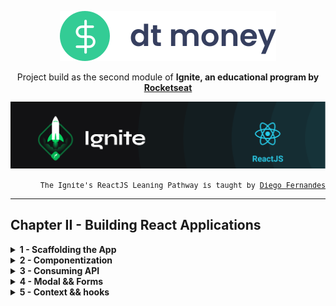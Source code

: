 <p align="center">
    <img src="./public/logo.svg">
</p>
<p align="center">
Project build as the second module of <strong>Ignite, an educational program by <a href="rocketseat.com.br/" target="_blank">Rocketseat</strong></a>
</p>
<p align="center">
  <img alt="Ignite logo" title="Ignite" src="public/ignite-header-react.png" />
</p>
<p align="right">
<small style="font-family:monospace;">
The Ignite's ReactJS Leaning Pathway is taught by <a href="https://www.linkedin.com/in/diego-schell-fernandes" target="_blank">Diego Fernandes</a>
</small>
</p>
<hr>

## Chapter II - Building React Applications

<details>
     <summary>
        <strong>1 - Scaffolding the App</strong>
     </summary>
    <ol style="list-style:none">
        <li>☑️ Introduction to the module</li>
        <li>☑️ Create react-app</li>
        <li>☑️ Exporting assets from Figma</li>
        <li>☑️ First steps with Styled Components</li>
        <li>☑️ Implementing global styles</li>
        <li>☑️ Fonts from Google Fonts</li>
    </ol>
</details>
<details>
     <summary>
        <strong>2 - Componentization</strong>
     </summary>
    <ol style="list-style:none">
        <li>☑️ Header</li>
        <li>☑️ Summary</li>
        <li>☑️ Transactions Table</li>
    </ol>
</details>
<details>
     <summary>
        <strong>3 - Consuming API</strong>
     </summary>
    <ol style="list-style:none">
        <li>☑️ Building front-end without back-end at the dev/test environment</li>
        <li>☑️ MirageJS config</li>
        <li>☑️ Axios client config </li>
    </ol>
</details>
<details>
     <summary>
        <strong>4 - Modal && Forms</strong>
     </summary>
    <ol style="list-style:none">
        <li>☑️ react-modal lib setup and config</li>
        <li>☑️ Build NewTransactionModal component</li>
        <li>☑️ Structuring the form</li>
        <li>☑️ Styling NewTransactionModal</li>
        <li>☑️ Creating custom radio buttons: RadioBox component</li>
        <li>☑️ RadioBox functionalities</li>
        <li>☑️ RadioBox colors</li>
        <li>☑️ Saving form data</li>
        <li>☑️ Inserting transactions on the API</li>
        <li>☑️ Listing transactions and seeds</li>
        <li>☑️ Formatting date and currency values</li>
    </ol>
</details>
<details>
     <summary>
        <strong>5 - Context && hooks</strong>
     </summary>
    <ol style="list-style:none">
        <li>☑️ Introduction to React Context</li>
        <li>☑️ Context API in React</li>
        <li>☑️ Loading Transactions</li>
        <li>☑️ Moving create concern to the context</li>
    </ol>
</details>
